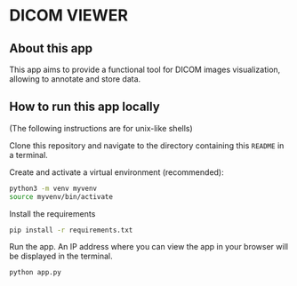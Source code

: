 # DICOM VIEWER

## About this app

This app aims to provide a functional tool for DICOM images visualization, allowing to annotate and store data.



## How to run this app locally

(The following instructions are for unix-like shells)

Clone this repository and navigate to the directory containing this `README` in
a terminal.

Create and activate a virtual environment (recommended):

```bash
python3 -m venv myvenv
source myvenv/bin/activate
```

Install the requirements

```bash
pip install -r requirements.txt
```

Run the app. An IP address where you can view the app in your browser will be
displayed in the terminal.

```bash
python app.py
```


